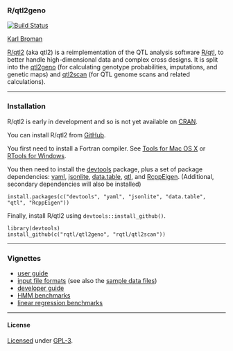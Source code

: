 ### R/qtl2geno

[![Build Status](https://travis-ci.org/rqtl/qtl2geno.svg?branch=master)](https://travis-ci.org/rqtl/qtl2geno)

[Karl Broman](http://kbroman.org)

[R/qtl2](http://kbroman.org/qtl2) (aka qtl2) is a reimplementation of
the QTL analysis software [R/qtl](http://rqtl.org), to better
handle high-dimensional data and complex cross designs. It is split
into the [qtl2geno](https://github.com/rqtl/qtl2geno) (for calculating
genotype probabilities, imputations, and genetic maps) and
[qtl2scan](https://github.com/rqtl/qtl2scan) (for QTL genome scans and
related calculations).

---

### Installation

R/qtl2 is early in development and so is not yet available on
[CRAN](http://cran.r-project.org).

You can install R/qtl2 from [GitHub](https://github.com/rqtl).

You first need to install a Fortran compiler. See
[Tools for Mac OS X](https://r.research.att.com/tools/) or
[RTools for Windows](https://cran.r-project.org/bin/windows/Rtools/).

You then need to install the
[devtools](https://github.com/hadley/devtools) package, plus a set of
package dependencies: [yaml](https://cran.r-project.org/package=yaml),
[jsonlite](https://cran.r-project.org/package=jsonlite),
[data.table](https://cran.r-project.org/package=data.table),
[qtl](http://rqtl.org), and [RcppEigen](https://github.com/RcppCore/RcppEigen).
(Additional, secondary dependencies will also be installed)

    install.packages(c("devtools", "yaml", "jsonlite", "data.table", "qtl", "RcppEigen"))

Finally, install R/qtl2 using `devtools::install_github()`.

    library(devtools)
    install_github(c("rqtl/qtl2geno", "rqtl/qtl2scan"))

---

### Vignettes

- [user guide](http://kbroman.org/qtl2/assets/vignettes/user_guide.html)
- [input file formats](http://kbroman.org/qtl2/assets/vignettes/input_files.html)
  (see also the [sample data files](http://kbroman.org/qtl2/pages/sampledata.html))
- [developer guide](http://kbroman.org/qtl2/assets/vignettes/developer_guide.html)
- [HMM benchmarks](http://kbroman.org/qtl2/assets/vignettes/hmm_benchmarks.html)
- [linear regression benchmarks](http://kbroman.org/qtl2/assets/vignettes/linreg_benchmarks.html)

---

#### License

[Licensed](License.md) under [GPL-3](http://www.r-project.org/Licenses/GPL-3).

